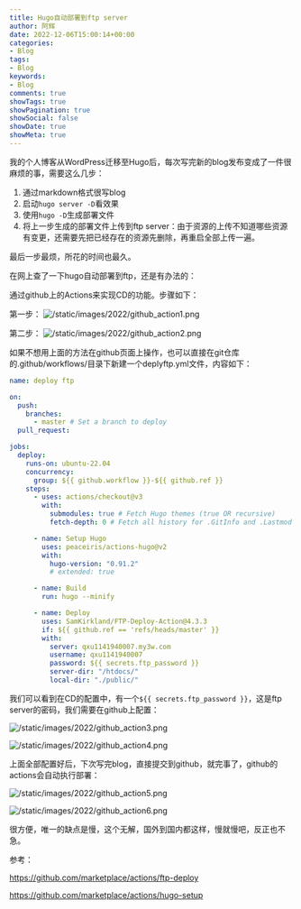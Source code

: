 ```yaml
---
title: Hugo自动部署到ftp server
author: 阿辉
date: 2022-12-06T15:00:14+00:00
categories:
- Blog
tags:
- Blog
keywords:
- Blog
comments: true
showTags: true
showPagination: true
showSocial: false
showDate: true
showMeta: true
---
```

我的个人博客从WordPress迁移至Hugo后，每次写完新的blog发布变成了一件很麻烦的事，需要这么几步：

1. 通过markdown格式很写blog
2. 启动`hugo server -D`看效果
3. 使用`hugo -D`生成部署文件
4. 将上一步生成的部署文件上传到ftp server：由于资源的上传不知道哪些资源有变更，还需要先把已经存在的资源先删除，再重启全部上传一遍。

最后一步最烦，所花的时间也最久。

在网上查了一下hugo自动部署到ftp，还是有办法的：

<!--more-->

通过github上的Actions来实现CD的功能。步骤如下：

第一步：
![/static/images/2022/github_action1.png](/static/images/2022/github_action1.png)

第二步：
![/static/images/2022/github_action2.png](/static/images/2022/github_action2.png)

如果不想用上面的方法在github页面上操作，也可以直接在git仓库的.github/workflows/目录下新建一个deplyftp.yml文件，内容如下：

```yaml
name: deploy ftp

on:
  push:
    branches:
      - master # Set a branch to deploy
  pull_request:

jobs:
  deploy:
    runs-on: ubuntu-22.04
    concurrency:
      group: ${{ github.workflow }}-${{ github.ref }}
    steps:
      - uses: actions/checkout@v3
        with:
          submodules: true # Fetch Hugo themes (true OR recursive)
          fetch-depth: 0 # Fetch all history for .GitInfo and .Lastmod

      - name: Setup Hugo
        uses: peaceiris/actions-hugo@v2
        with:
          hugo-version: "0.91.2"
          # extended: true

      - name: Build
        run: hugo --minify

      - name: Deploy
        uses: SamKirkland/FTP-Deploy-Action@4.3.3
        if: ${{ github.ref == 'refs/heads/master' }}
        with:
          server: qxu1141940007.my3w.com
          username: qxu1141940007
          password: ${{ secrets.ftp_password }}
          server-dir: "/htdocs/"
          local-dir: "./public/"
```

我们可以看到在CD的配置中，有一个`${{ secrets.ftp_password }}`，这是ftp server的密码，我们需要在github上配置：

![/static/images/2022/github_action3.png](/static/images/2022/github_action3.png)

![/static/images/2022/github_action4.png](/static/images/2022/github_action4.png)

上面全部配置好后，下次写完blog，直接提交到github，就完事了，github的actions会自动执行部署：

![/static/images/2022/github_action5.png](/static/images/2022/github_action5.png)

![/static/images/2022/github_action6.png](/static/images/2022/github_action6.png)

很方便，唯一的缺点是慢，这个无解，国外到国内都这样，慢就慢吧，反正也不急。

参考：

https://github.com/marketplace/actions/ftp-deploy

https://github.com/marketplace/actions/hugo-setup